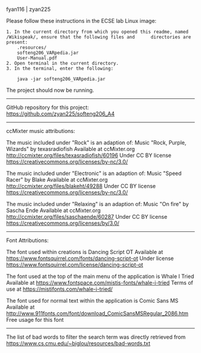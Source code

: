 fyan116 | zyan225

Please follow these instructions in the ECSE lab Linux image:

	1. In the current directory from which you opened this readme, named /Wikispeak/, ensure that the following files and 	   directories are present:
		.resources/
		softeng206_VARpedia.jar
		User-Manual.pdf
	2. Open terminal in the current directory.
	3. In the terminal, enter the following:

		java -jar softeng206_VARpedia.jar

The project should now be running.



----------------------------------------------------------------------------------------------------------

GitHub repository for this project:
	https://github.com/zyan225/softeng206_A4



----------------------------------------------------------------------------------------------------------

ccMixter music attributions:

The music included under "Rock" is an adaption of:
	Music "Rock, Purple, Wizards" by texasradiofish
	Available at ccMixter.org http://ccmixter.org/files/texasradiofish/60196
	Under CC BY license https://creativecommons.org/licenses/by-nc/3.0/

The music included under "Electronic" is an adaption of:
	Music "Speed Racer" by Blake
	Available at ccMixter.org http://ccmixter.org/files/blakeht/49288
	Under CC BY license https://creativecommons.org/licenses/by-nc/3.0/

The music included under "Relaxing" is an adaption of:
	Music "On fire" by Sascha Ende
	Available at ccMixter.org http://ccmixter.org/files/saschaende/60287
	Under CC BY license https://creativecommons.org/licenses/by/3.0/



----------------------------------------------------------------------------------------------------------

Font Attributions:

The font used within creations is Dancing Script OT
	Available at https://www.fontsquirrel.com/fonts/dancing-script-ot
	Under license https://www.fontsquirrel.com/license/dancing-script-ot

The font used at the top of the main menu of the application is Whale I Tried
	Available at https://www.fontspace.com/mistis-fonts/whale-i-tried
	Terms of use at https://mistifonts.com/whale-i-tried/

The font used for normal text within the application is Comic Sans MS
	Available at http://www.911fonts.com/font/download_ComicSansMSRegular_2086.htm
	Free usage for this font



----------------------------------------------------------------------------------------------------------

The list of bad words to filter the search term was directly retrieved from 
	https://www.cs.cmu.edu/~biglou/resources/bad-words.txt
    
    
    
